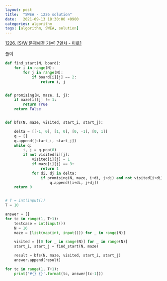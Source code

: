 ```yaml
---
layout: post
title:  "SWEA - 1226 solution"
date:   2021-09-13 18:30:00 +0900
categories: algorithm
tags: [algorithm, SWEA, solution]
---
```

[1226. [S/W 문제해결 기본] 7일차 - 미로1](https://swexpertacademy.com/main/code/problem/problemDetail.do?contestProbId=AV14vXUqAGMCFAYD&categoryId=AV14vXUqAGMCFAYD&categoryType=CODE&problemTitle=1226&orderBy=FIRST_REG_DATETIME&selectCodeLang=ALL&select-1=&pageSize=10&pageIndex=1)

풀이

```python
def find_start(N, board):
    for i in range(N):
        for j in range(N):
            if board[i][j] == 2:
                return i, j


def promising(N, maze, i, j):
    if maze[i][j] != 1:
        return True
    return False


def bfs(N, maze, visited, start_i, start_j):

    delta = [[-1, 0], [1, 0], [0, -1], [0, 1]]
    q = []
    q.append([start_i, start_j])
    while q:
        i, j = q.pop(0)
        if not visited[i][j]:
            visited[i][j] = 1
            if maze[i][j] == 3:
                return 1
            for di, dj in delta:
                if promising(N, maze, i+di, j+dj) and not visited[i+di][j+dj]:
                    q.append([i+di, j+dj])
    return 0


# T = int(input())
T = 10

answer = []
for tc in range(1, T+1):
    testcase = int(input())
    N = 16
    maze = [list(map(int, input())) for _ in range(N)]

    visited = [[0 for _ in range(N)] for _ in range(N)]
    start_i, start_j = find_start(N, maze)

    result = bfs(N, maze, visited, start_i, start_j)
    answer.append(result)

for tc in range(1, T+1):
    print('#{} {}'.format(tc, answer[tc-1]))

```

